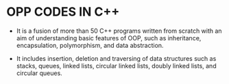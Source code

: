 # OPP CODES IN C++

* It is a fusion of more than 50 C++ programs written from scratch with an aim of understanding basic features of OOP, such as inheritance, encapsulation, polymorphism, and data abstraction. 

* It includes insertion, deletion and traversing of data structures such as stacks, queues, linked lists, circular linked lists, doubly linked lists, and circular queues.
